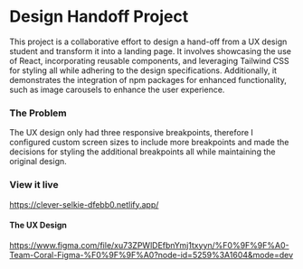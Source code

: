 # Design Handoff Project

This project is a collaborative effort to design a hand-off from a UX design student and transform it into a landing page. It involves showcasing the use of React, incorporating reusable components, and leveraging Tailwind CSS for styling all while adhering to the design specifications.
Additionally, it demonstrates the integration of npm packages for enhanced functionality, such as image carousels to enhance the user experience.

### The Problem

The UX design only had three responsive breakpoints, therefore I configured custom screen sizes to include more breakpoints and made the decisions for styling the additional breakpoints all while maintaining the original design.

### View it live

https://clever-selkie-dfebb0.netlify.app/

#### The UX Design

https://www.figma.com/file/xu73ZPWlDEfbnYmj1txyyn/%F0%9F%9F%A0-Team-Coral-Figma-%F0%9F%9F%A0?node-id=5259%3A1604&mode=dev

